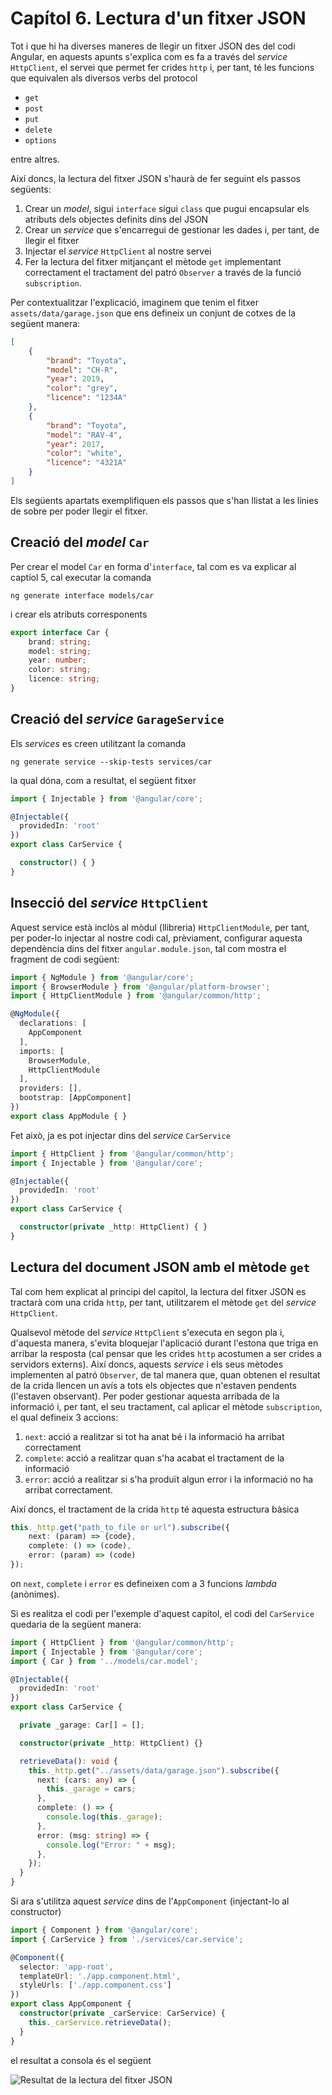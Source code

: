 # Capítol 6. Lectura d'un fitxer JSON
Tot i que hi ha diverses maneres de llegir un fitxer JSON des del codi Angular, en aquests apunts s'explica com es fa a través del *service* `HttpClient`, el servei que permet fer crides `http` i, per tant, té les funcions que equivalen als diversos verbs del protocol
 * `get`
 * `post`
 * `put`
 * `delete`
 * `options`

entre altres.

Així doncs, la lectura del fitxer JSON s'haurà de fer seguint els passos següents:
 1. Crear un *model*, sigui `interface` sigui `class` que pugui encapsular els atributs dels objectes definits dins del JSON
 2. Crear un *service* que s'encarregui de gestionar les dades i, per tant, de llegir el fitxer
 3. Injectar el *service* `HttpClient` al nostre servei
 4. Fer la lectura del fitxer mitjançant el mètode `get` implementant correctament el tractament del patró `Observer` a través de la funció `subscription`.

Per contextualitzar l'explicació, imaginem que tenim el fitxer `assets/data/garage.json` que ens defineix un conjunt de cotxes de la següent manera:

```json
[
    {
        "brand": "Toyota",
        "model": "CH-R",
        "year": 2019,
        "color": "grey",
        "licence": "1234A"
    },
    {
        "brand": "Toyota",
        "model": "RAV-4",
        "year": 2017,
        "color": "white",
        "licence": "4321A"
    }
]
```

Els següents apartats exemplifiquen els passos que s'han llistat a les línies de sobre per poder llegir el fitxer.

## Creació del *model* `Car`
Per crear el model `Car` en forma d'`interface`, tal com es va explicar al captíol 5, cal executar la comanda

```
ng generate interface models/car
```

i crear els atributs corresponents

```typescript
export interface Car {
    brand: string;
    model: string;
    year: number;
    color: string;
    licence: string;
}
```

## Creació del *service* `GarageService`
Els *services* es creen utilitzant la comanda

```
ng generate service --skip-tests services/car
```

la qual dóna, com a resultat, el següent fitxer

```typescript
import { Injectable } from '@angular/core';

@Injectable({
  providedIn: 'root'
})
export class CarService {

  constructor() { }
}

```

## Insecció del *service* `HttpClient`
Aquest service està inclòs al mòdul (llibreria) `HttpClientModule`, per tant, per poder-lo injectar al nostre codi cal, prèviament, configurar aquesta dependència dins del fitxer `angular.module.json`, tal com mostra el fragment de codi següent:

```typescript
import { NgModule } from '@angular/core';
import { BrowserModule } from '@angular/platform-browser';
import { HttpClientModule } from '@angular/common/http';

@NgModule({
  declarations: [
    AppComponent
  ],
  imports: [
    BrowserModule,
    HttpClientModule
  ],
  providers: [],
  bootstrap: [AppComponent]
})
export class AppModule { }
```

Fet això, ja es pot injectar dins del *service* `CarService`

```typescript
import { HttpClient } from '@angular/common/http';
import { Injectable } from '@angular/core';

@Injectable({
  providedIn: 'root'
})
export class CarService {

  constructor(private _http: HttpClient) { }
}
```

## Lectura del document JSON amb el mètode `get`
Tal com hem explicat al principi del capítol, la lectura del fitxer JSON es tractarà com una crida `http`, per tant, utilitzarem el mètode `get` del *service* `HttpClient`.

Qualsevol mètode del *service* `HttpClient` s'executa en segon pla i, d'aquesta manera, s'evita bloquejar l'aplicació durant l'estona que triga en arribar la resposta (cal pensar que les crides `http` acostumen a ser crides a servidors externs). Així doncs, aquests *service* i els seus mètodes implementen al patró `Observer`, de tal manera que, quan obtenen el resultat de la crida llencen un avís a tots els objectes que n'estaven pendents (l'estaven observant). Per poder gestionar aquesta arribada de la informació i, per tant, el seu tractament, cal aplicar el mètode `subscription`, el qual defineix 3 accions:
 1. `next`: acció a realitzar si tot ha anat bé i la informació ha arribat correctament
 2. `complete`: acció a realitzar quan s'ha acabat el tractament de la informació
 3. `error`: acció a realitzar si s'ha produït algun error i la informació no ha arribat correctament.

Així doncs, el tractament de la crida `http` té aquesta estructura bàsica

```typescript
this._http.get("path_to_file or url").subscribe({
    next: (param) => {code},
    complete: () => (code),
    error: (param) => (code)
});
```

on `next`, `complete` i `error` es defineixen com a 3 funcions *lambda* (anònimes).

Si es realitza el codi per l'exemple d'aquest capítol, el codi del `CarService` quedaria de la següent manera:

```typescript
import { HttpClient } from '@angular/common/http';
import { Injectable } from '@angular/core';
import { Car } from '../models/car.model';

@Injectable({
  providedIn: 'root'
})
export class CarService {

  private _garage: Car[] = [];

  constructor(private _http: HttpClient) {}

  retrieveData(): void {
    this._http.get("../assets/data/garage.json").subscribe({
      next: (cars: any) => {
        this._garage = cars;
      },
      complete: () => {
        console.log(this._garage);
      },
      error: (msg: string) => {
        console.log("Error: " + msg);
      },
    });
  }
}
```

Si ara s'utilitza aquest *service* dins de l'`AppComponent` (injectant-lo al constructor)

```typescript
import { Component } from '@angular/core';
import { CarService } from './services/car.service';

@Component({
  selector: 'app-root',
  templateUrl: './app.component.html',
  styleUrls: ['./app.component.css']
})
export class AppComponent {
  constructor(private _carService: CarService) {
    this._carService.retrieveData();
  }
}
```

el resultat a consola és el següent

![Resultat de la lectura del fitxer JSON](img/read_json_file_result.png)
